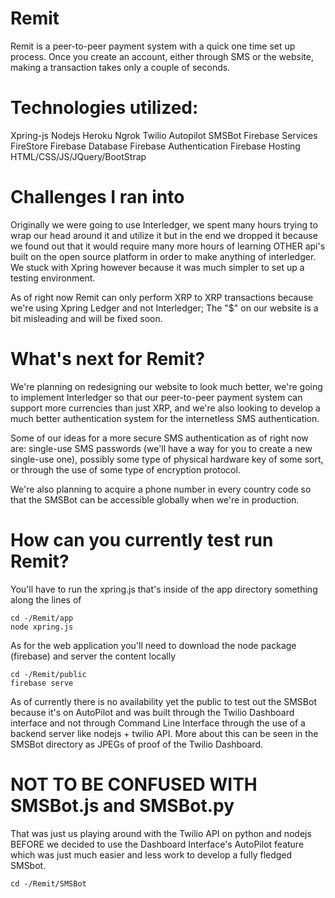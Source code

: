 # Remit
Remit is a peer-to-peer payment system with a quick one time set up process. Once you create an account, either through SMS or the website, making a transaction takes only a couple of seconds.

# Technologies utilized:
Xpring-js
Nodejs
Heroku
Ngrok
Twilio Autopilot SMSBot
Firebase Services
  FireStore
  Firebase Database
  Firebase Authentication
  Firebase Hosting
HTML/CSS/JS/JQuery/BootStrap

# Challenges I ran into
Originally we were going to use Interledger, we spent many hours trying to wrap our head around it and utilize it but in the end we dropped it because we found out that it would require many more hours of learning OTHER api's built on the open source platform in order to make anything of interledger. We stuck with Xpring however because it was much simpler to set up a testing environment.

As of right now Remit can only perform XRP to XRP transactions because we're using Xpring Ledger and not Interledger; The "$" on our website is a bit misleading and will be fixed soon.

# What's next for Remit?
We're planning on redesigning our website to look much better, we're going to implement Interledger so that our peer-to-peer payment system can support more currencies than just XRP, and we're also looking to develop a much better authentication system for the internetless SMS authentication.

Some of our ideas for a more secure SMS authentication as of right now are: single-use SMS passwords (we'll have a way for you to create a new single-use one), possibly some type of physical hardware key of some sort, or through the use of some type of encryption protocol.

We're also planning to acquire a phone number in every country code so that the SMSBot can be accessible globally when we're in production.

# How can you currently test run Remit?
You'll have to run the xpring.js that's inside of the app directory
something along the lines of
```
cd -/Remit/app
node xpring.js
```

As for the web application you'll need to download the node package (firebase) and server the content locally
```
cd -/Remit/public
firebase serve
```

As of currently there is no availability yet the public to test out the SMSBot because it's on AutoPilot and was built through the Twilio Dashboard interface and not through Command Line Interface through the use of a backend server like nodejs + twilio API. More about this can be seen in the SMSBot directory as JPEGs of proof of the Twilio Dashboard.

# NOT TO BE CONFUSED WITH SMSBot.js and SMSBot.py
That was just us playing around with the Twilio API on python and nodejs BEFORE we decided to use the Dashboard Interface's AutoPilot feature which was just much easier and less work to develop a fully fledged SMSbot.
```
cd -/Remit/SMSBot
```
